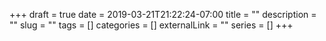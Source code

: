 +++ 
draft = true
date = 2019-03-21T21:22:24-07:00
title = ""
description = ""
slug = "" 
tags = []
categories = []
externalLink = ""
series = []
+++
